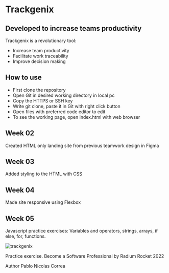 
# Trackgenix

## Developed to increase teams productivity


Trackgenix is a revolutionary tool:
 - Increase team productivity
 - Facilitate work traceability
 - Improve decision making

## How to use

- First clone the repository
- Open Git in desired working directory in local pc
- Copy the HTTPS or SSH key
- Write git clone, paste it in Git with right click button
- Open files with preferred code editor to edit
- To see the working page, open index.html with web browser


## Week 02

Created HTML only landing site from previous teamwork design in Figma

## Week 03

Added styling to the HTML with CSS

## Week 04

Made site responsive using Flexbox

## Week 05

Javascript practice exercises:
Variables and operators, strings, arrays, if else, for, functions.



![trackgenix](https://user-images.githubusercontent.com/71953662/160427119-93cd7e39-fcd9-41fa-8c1c-ee5b32c0d70d.PNG)

Practice exercise. Become a Software Professional by Radium Rocket 2022

Author Pablo Nicolas Correa

